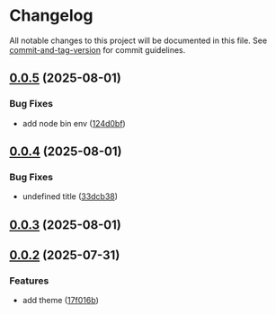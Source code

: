 # Changelog

All notable changes to this project will be documented in this file. See [commit-and-tag-version](https://github.com/absolute-version/commit-and-tag-version) for commit guidelines.

## [0.0.5](https://github.com/crimx/export-size-svg/compare/v0.0.4...v0.0.5) (2025-08-01)


### Bug Fixes

* add node bin env ([124d0bf](https://github.com/crimx/export-size-svg/commit/124d0bffbbf61da15a06009e0ce32dc38293d6a0))

## [0.0.4](https://github.com/crimx/export-size-svg/compare/v0.0.3...v0.0.4) (2025-08-01)


### Bug Fixes

* undefined title ([33dcb38](https://github.com/crimx/export-size-svg/commit/33dcb38710702af3a1a596f4608ff2d7b0d40eb0))

## [0.0.3](https://github.com/crimx/export-size-svg/compare/v0.0.2...v0.0.3) (2025-08-01)

## [0.0.2](https://github.com/crimx/export-size-svg/compare/v0.0.1...v0.0.2) (2025-07-31)


### Features

* add theme ([17f016b](https://github.com/crimx/export-size-svg/commit/17f016b19ce7480d5670ea7f36ff912934f378c1))
